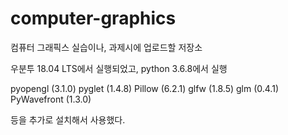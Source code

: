 # computer-graphics
컴퓨터 그래픽스 실습이나, 과제시에 업로드할 저장소

우분투 18.04 LTS에서 실행되었고, python 3.6.8에서 실행

pyopengl (3.1.0)
pyglet (1.4.8)
Pillow (6.2.1)
glfw (1.8.5)
glm (0.4.1)
PyWavefront (1.3.0)

등을 추가로 설치해서 사용했다.
